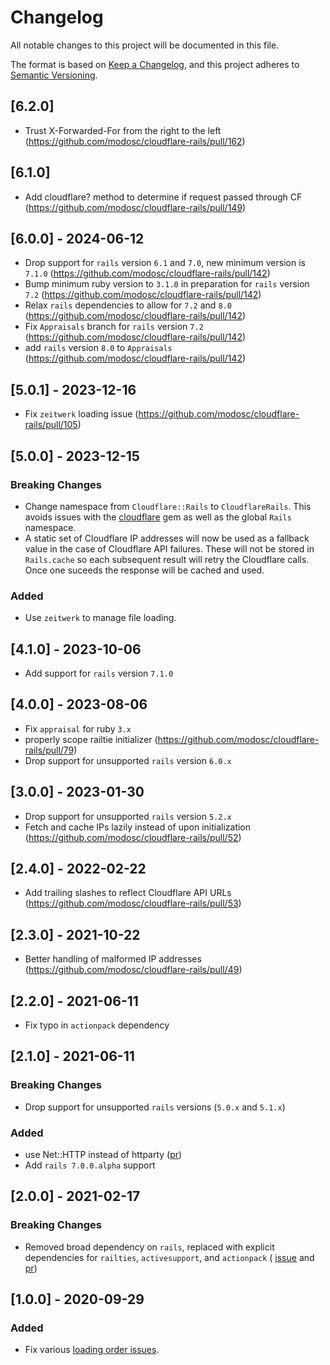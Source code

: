 # Changelog
All notable changes to this project will be documented in this file.

The format is based on [Keep a Changelog](https://keepachangelog.com/en/1.0.0/),
and this project adheres to [Semantic Versioning](https://semver.org/spec/v2.0.0.html).
## [6.2.0]
- Trust X-Forwarded-For from the right to the left (https://github.com/modosc/cloudflare-rails/pull/162)

## [6.1.0]
- Add cloudflare? method to determine if request passed through CF (https://github.com/modosc/cloudflare-rails/pull/149)

## [6.0.0] - 2024-06-12
- Drop support for `rails` version `6.1` and `7.0`, new minimum version is `7.1.0` (https://github.com/modosc/cloudflare-rails/pull/142)
- Bump minimum ruby version to `3.1.0` in preparation for `rails` version `7.2` (https://github.com/modosc/cloudflare-rails/pull/142)
- Relax `rails` dependencies to allow for `7.2` and `8.0` (https://github.com/modosc/cloudflare-rails/pull/142)
- Fix `Appraisals` branch for `rails` version `7.2` (https://github.com/modosc/cloudflare-rails/pull/142)
- add `rails` version `8.0` to `Appraisals` (https://github.com/modosc/cloudflare-rails/pull/142)

## [5.0.1] - 2023-12-16
- Fix `zeitwerk` loading issue (https://github.com/modosc/cloudflare-rails/pull/105)

## [5.0.0] - 2023-12-15
### Breaking Changes
- Change namespace from `Cloudflare::Rails` to `CloudflareRails`. This avoids issues with the [cloudflare](https://github.com/socketry/cloudflare) gem as well as the global `Rails` namespace.
- A static set of Cloudflare IP addresses will now be used as a fallback value in the case of Cloudflare API failures. These will not be stored in `Rails.cache` so each subsequent result will retry the Cloudflare calls. Once one suceeds the response will be cached and used.

### Added
- Use `zeitwerk` to manage file loading.

## [4.1.0] - 2023-10-06
- Add support for `rails` version `7.1.0`

## [4.0.0] - 2023-08-06
- Fix `appraisal` for ruby `3.x`
- properly scope railtie initializer (https://github.com/modosc/cloudflare-rails/pull/79)
- Drop support for unsupported `rails` version `6.0.x`

## [3.0.0] - 2023-01-30
- Drop support for unsupported `rails` version `5.2.x`
- Fetch and cache IPs lazily instead of upon initialization (https://github.com/modosc/cloudflare-rails/pull/52)

## [2.4.0] - 2022-02-22
- Add trailing slashes to reflect Cloudflare API URLs (https://github.com/modosc/cloudflare-rails/pull/53)

## [2.3.0] - 2021-10-22
-  Better handling of malformed IP addresses (https://github.com/modosc/cloudflare-rails/pull/49)

## [2.2.0] - 2021-06-11
- Fix typo in `actionpack` dependency

## [2.1.0] - 2021-06-11
### Breaking Changes
- Drop support for unsupported `rails` versions (`5.0.x` and `5.1.x`)

### Added
- use Net::HTTP instead of httparty ([pr](https://github.com/modosc/cloudflare-rails/pull/44))
- Add `rails 7.0.0.alpha` support

## [2.0.0] - 2021-02-17
### Breaking Changes
- Removed broad dependency on `rails`, replaced with explicit dependencies for `railties`, `activesupport`, and `actionpack` ( [issue](https://github.com/modosc/cloudflare-rails/issues/34) and [pr](https://github.com/modosc/cloudflare-rails/pull/35))

## [1.0.0] - 2020-09-29
### Added

- Fix various [loading order issues](https://github.com/modosc/cloudflare-rails/pull/25).
